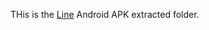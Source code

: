 THis is the [Line](https://play.google.com/store/apps/details?id=jp.naver.line.android) Android APK extracted folder.
